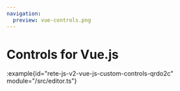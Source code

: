 ```yaml
---
navigation:
  preview: vue-controls.png
---
```


# Controls for Vue.js

:example{id="rete-js-v2-vue-js-custom-controls-qrdo2c" module="/src/editor.ts"}
